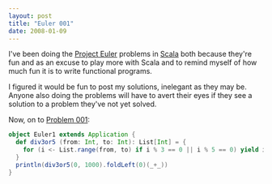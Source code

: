 ```yaml
---
layout: post
title: "Euler 001"
date: 2008-01-09
---
```


I've been doing the <a href="http://www.projecteuler.net">Project Euler</a> problems in <a href="http://scala-lang.org">Scala</a> both because they're fun and as an excuse to play more with Scala and to remind myself of how much fun it is to write functional programs.

I figured it would be fun to post my solutions, inelegant as they may be. Anyone also doing the problems will have to avert their eyes if they see a solution to a problem they've not yet solved.

Now, on to [Problem 001]\:

```scala
object Euler1 extends Application {
  def div3or5 (from: Int, to: Int): List[Int] = {
    for (i <- List.range(from, to) if i % 3 == 0 || i % 5 == 0) yield i
  }
  println(div3or5(0, 1000).foldLeft(0)(_+_))
}
```

[Problem 001]: http://projecteuler.net/index.php?section=problems&id=1
